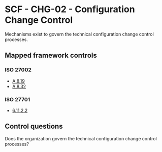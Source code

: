 # SCF - CHG-02 - Configuration Change Control
Mechanisms exist to govern the technical configuration change control processes.
## Mapped framework controls
### ISO 27002
- [A.8.19](../iso27002/a-8.md#a819)
- [A.8.32](../iso27002/a-8.md#a832)
  
### ISO 27701
- [6.11.2.2](../iso27701/61122.md)
  
## Control questions
Does the organization govern the technical configuration change control processes?
  